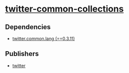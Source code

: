 # [twitter-common-collections](https://pypi.org/project/twitter-common-collections)

## Dependencies
- [twitter.common.lang (==0.3.11)](packages/t/twitter.common.lang.md)



## Publishers
- [twitter](https://pypi.org/user/twitter)

